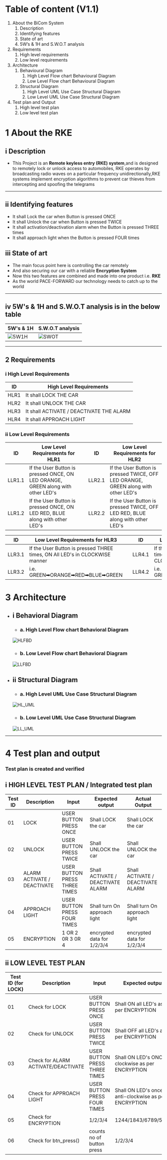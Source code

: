 # Table of content (V1.1)
1. About the BiCom System
    1. Description
    1. Identifying features
    1. State of art
    1. 5W’s & 1H and S.W.O.T analysis
1. Requirements
    1. High level requirements
    1. Low level requirements
1. Architecture
    1. Behavioural Diagram
        1. High Level Flow chart Behavioural Diagram
        1. Low Level Flow chart Behavioural Diagram
    1. Structural Diagram
        1. High Level UML Use Case Structural Diagram
        1. Low Level UML Use Case Structural Diagram
1. Test plan and Output
    1. High level test plan
    1. Low level test plan


#  1 About the RKE
## i Description
 * This Project is an __Remote keyless entry (RKE) system__,and is designed to remotely lock or unlock access to automobiles, RKE operates by broadcasting radio waves on a particular frequency unidirectionally,RKE systems implement encryption algorithms to prevent car thieves from intercepting and spoofing the telegrams

---

## ii Identifying features
 * It shall Lock the car when Button is pressed ONCE
 * It shall Unlock the car when Button is pressed TWICE
 * It shall activation/deactivation alarm when the Button is pressed THREE times
 * It shall approach light when the Button is pressed FOUR times

## iii State of art
 * The main focus point here is controlling the car remotely
 * And also securing our car with a reliable __Encryption System__
 * Now this two features are combined and made into one product i.e. __RKE__
 * As the world PACE-FORWARD our technology needs to catch up to the world  

---
## iv 5W's & 1H and S.W.O.T analysis is in the below table 

| 5W's & 1H | S.W.O.T analysis |
| -------- | -------------- |
| ![5W1H](https://github.com/praveenraj2001/M3_G46/blob/main/1Remote_Keyless_Entry/6_ImagesAndVideos/5W1H.png) | ![SWOT](https://github.com/praveenraj2001/M3_G46/blob/main/1Remote_Keyless_Entry/6_ImagesAndVideos/SWOT.png)|

---

## 2 Requirements


### i High Level Requirements

| ID | High Level Requirements |
| -------- | -------------- |
| HLR1 | It shall LOCK THE CAR|
| HLR2 | It shall UNLOCK THE CAR |
| HLR3 | It shall ACTIVATE / DEACTIVATE THE ALARM |
| HLR4 | It shall APPROACH LIGHT |


### ii Low Level Requirements

| ID | Low Level Requirements for HLR1|       |ID | Low Level Requirements for HLR2|
| ----- | ----- | ---- |----- | ----- |
| LLR1.1 | If the User Button is pressed ONCE, ON LED ORANGE, GREEN along with other LED's |     |LLR2.1 | If the User Button is pressed TWICE, OFF LED ORANGE, GREEN along with other LED's  |
| LLR1.2 | If the User Button is pressed ONCE, ON LED RED, BLUE along with other LED's|     |LLR2.2 | If the User Button is pressed TWICE, OFF LED RED, BLUE along with other LED's |



| ID | Low Level Requirements for HLR3|  |ID | Low Level Requirements for HLR4|
| -------- | -------------- | ---- | -------- | -------------- |
| LLR3.1 |  If the User Button is pressed THREE times, ON All LED's in CLOCKWISE manner  |  | LLR4.1 | If the User Button is pressed FOUR times, ON All LED's in ANTI-CLOCKWISE manner |
| LLR3.2 | i.e. GREEN➡ORANGE➡RED➡BLUE➡GREEN |  | LLR4.2 | i.e. GREEN➡BLUE➡RED➡ORANGE➡GREEN |


# 3 Architecture
* ##  i Behavioral Diagram
    * ### a. High Level Flow chart Behavioral Diagram
    ![HLFBD](https://github.com/praveenraj2001/M3_G46/blob/main/1Remote_Keyless_Entry/6_ImagesAndVideos/HLFBD_BG.png)
    * ### b. Low Level Flow chart Behavioral Diagram
    ![LLFBD](https://github.com/praveenraj2001/M3_G46/blob/main/1Remote_Keyless_Entry/6_ImagesAndVideos/LLFBD_BG.png)
* ## ii Structural Diagram
    * ### a. High Level UML Use Case Structural Diagram
    ![HL_UML](https://github.com/praveenraj2001/M3_G46/blob/main/1Remote_Keyless_Entry/6_ImagesAndVideos/HL_UML.png)
    * ### b. Low Level UML Use Case Structural Diagram
    ![LL_UML](https://github.com/praveenraj2001/M3_G46/blob/main/1Remote_Keyless_Entry/6_ImagesAndVideos/LL_UML.png)
---

# 4 Test plan and output

### Test plan is created and verified

## i HIGH LEVEL TEST PLAN / Integrated test plan

| Test ID | Description | Input | Expected output | Actual Output | 
| --- | --- | --- | --- | --- | 
| 01 | LOCK | USER BUTTON PRESS ONCE  | Shall LOCK the car | Shall LOCK the car  | 
| 02 | UNLOCK | USER BUTTON PRESS TWICE | Shall UNLOCK the car |  Shall UNLOCK the car | 
| 03 | ALARM ACTIVATE / DEACTIVATE | USER BUTTON PRESS THREE TIMES | Shall ACTIVATE / DEACTIVATE ALARM  | Shall ACTIVATE / DEACTIVATE ALARM |
| 04 | APPROACH LIGHT | USER BUTTON PRESS FOUR TIMES | Shall turn On approach light | Shall turn On approach light |
| 05 |  ENCRYPTION | 1 OR 2 0R 3 0R 4 | encrypted data for 1/2/3/4 | encrypted data for 1/2/3/4 |


## ii LOW LEVEL TEST PLAN

| Test ID (for LOCK)| Description | Input | Expected output | Actual Output | passed/not |
| --- | --- | --- | --- | --- | --- |
| 01 | Check for LOCK | USER BUTTON PRESS ONCE  | Shall ON all LED's as per ENCRYPTION | Shall ON all LED's as per ENCRYPTION | ✅ |
| 02 | Check for UNLOCK | USER BUTTON PRESS TWICE  | Shall OFF all LED's as per ENCRYPTION | Shall OFF all LED's as per ENCRYPTION | ✅ |
| 03 | Check for ALARM ACTIVATE/DEACTIVATE | USER BUTTON PRESS THREE TIMES | Shall ON LED's ONCE clockwise as per ENCRYPTION |  Shall ON LED's ONCE clockwise as per ENCRYPTION | ✅ |
| 04 | Check for APPROACH LIGHT | USER BUTTON PRESS FOUR TIMES | Shall ON LED's once anti-clockwise as per ENCRYPTION |  Shall ON LED's once anti-clockwise as per ENCRYPTION | ✅ |
| 05 | Check for ENCRYPTION | 1/2/3/4  | 1244/1843/6789/5478 | 1244/1843/6789/5478 | ✅ |
| 06 | Check for btn_press() | counts no of button press  | 1/2/3/4 | 1/2/3/4 | ✅ |

